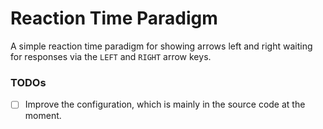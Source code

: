 # Reaction Time Paradigm

A simple reaction time paradigm for showing arrows left and right waiting for responses via the `LEFT` and `RIGHT` arrow keys.

### TODOs

- [ ] Improve the configuration, which is mainly in the source code at the moment.
